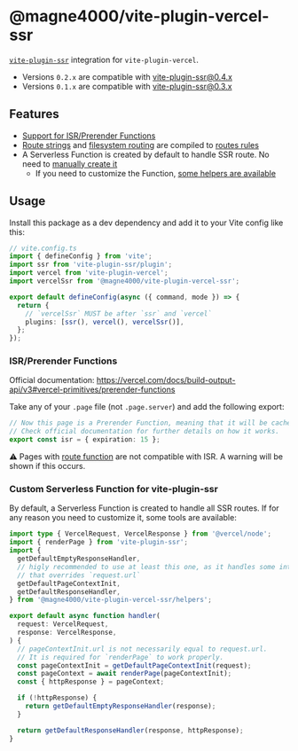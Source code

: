 # @magne4000/vite-plugin-vercel-ssr

[`vite-plugin-ssr`](https://github.com/brillout/vite-plugin-ssr) integration for `vite-plugin-vercel`.

- Versions `0.2.x` are compatible with vite-plugin-ssr@0.4.x
- Versions `0.1.x` are compatible with vite-plugin-ssr@0.3.x

## Features

- [Support for ISR/Prerender Functions](#isrprerender-functions)
- [Route strings](https://vite-plugin-ssr.com/route-string) and [filesystem routing](https://vite-plugin-ssr.com/filesystem-routing) are compiled to [routes rules](https://vercel.com/docs/build-output-api/v3#build-output-configuration/supported-properties/routes)
- A Serverless Function is created by default to handle SSR route. No need to [manually create it](https://github.com/brillout/vite-plugin-ssr_vercel/blob/main/api/ssr.js)
  - If you need to customize the Function, [some helpers are available](#custom-serverless-function-for-vite-plugin-ssr)

## Usage

Install this package as a dev dependency and add it to your Vite config like this:

```ts
// vite.config.ts
import { defineConfig } from 'vite';
import ssr from 'vite-plugin-ssr/plugin';
import vercel from 'vite-plugin-vercel';
import vercelSsr from '@magne4000/vite-plugin-vercel-ssr';

export default defineConfig(async ({ command, mode }) => {
  return {
    // `vercelSsr` MUST be after `ssr` and `vercel`
    plugins: [ssr(), vercel(), vercelSsr()],
  };
});
```

### ISR/Prerender Functions

Official documentation: https://vercel.com/docs/build-output-api/v3#vercel-primitives/prerender-functions

Take any of your `.page` file (not `.page.server`) and add the following export:

```ts
// Now this page is a Prerender Function, meaning that it will be cached on Edge network for 15 seconds.
// Check official documentation for further details on how it works.
export const isr = { expiration: 15 };
```

:warning: Pages with [route function](https://vite-plugin-ssr.com/route-function) are not compatible with ISR. A warning will be shown if this occurs.

### Custom Serverless Function for vite-plugin-ssr

By default, a Serverless Function is created to handle all SSR routes.
If for any reason you need to customize it, some tools are available:

```ts
import type { VercelRequest, VercelResponse } from '@vercel/node';
import { renderPage } from 'vite-plugin-ssr';
import {
  getDefaultEmptyResponseHandler,
  // higly recommended to use at least this one, as it handles some internals
  // that overrides `request.url`
  getDefaultPageContextInit,
  getDefaultResponseHandler,
} from '@magne4000/vite-plugin-vercel-ssr/helpers';

export default async function handler(
  request: VercelRequest,
  response: VercelResponse,
) {
  // pageContextInit.url is not necessarily equal to request.url.
  // It is required for `renderPage` to work properly.
  const pageContextInit = getDefaultPageContextInit(request);
  const pageContext = await renderPage(pageContextInit);
  const { httpResponse } = pageContext;

  if (!httpResponse) {
    return getDefaultEmptyResponseHandler(response);
  }

  return getDefaultResponseHandler(response, httpResponse);
}
```

